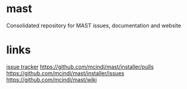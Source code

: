 # mast
Consolidated repository for MAST issues, documentation and website 

# links

[issue tracker](https://github.com/mcindi/mast/issues)
[](https://github.com/mcindi/mast.installer)
https://github.com/mcindi/mast/installer/pulls
https://github.com/mcindi/mast/installer/issues
https://github.com/mcindi/mast/wiki
